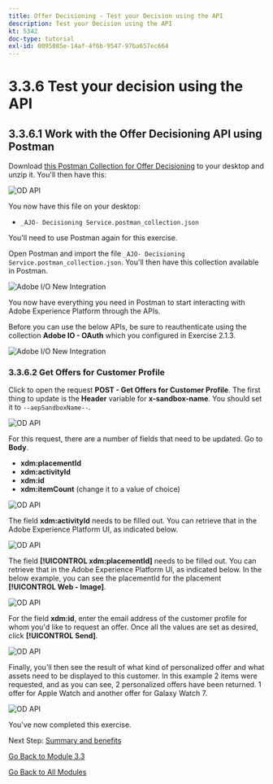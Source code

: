 ```yaml
---
title: Offer Decisioning - Test your Decision using the API
description: Test your Decision using the API
kt: 5342
doc-type: tutorial
exl-id: 0095085e-14af-4f6b-9547-97ba657ec664
---
```

# 3.3.6 Test your decision using the API

## 3.3.6.1 Work with the Offer Decisioning API using Postman

Download [this Postman Collection for Offer Decisioning](./../../../assets/postman/postman_offer-decisioning.zip) to your desktop and unzip it. You'll then have this:

![OD API](./images/unzip.png)

You now have this file on your desktop:

- `_AJO- Decisioning Service.postman_collection.json`

You'll need to use Postman again for this exercise.

Open Postman and import the file `_AJO- Decisioning Service.postman_collection.json`. You'll then have this collection available in Postman.

![Adobe I/O New Integration](./images/postmanui.png)

You now have everything you need in Postman to start interacting with Adobe Experience Platform through the APIs.

Before you can use the below APIs, be sure to reauthenticate using the collection **Adobe IO - OAuth** which you configured in Exercise 2.1.3.

![Adobe I/O New Integration](./images/postmanui1.png)


### 3.3.6.2 Get Offers for Customer Profile

Click to open the request **POST - Get Offers for Customer Profile**. The first thing to update is the **Header** variable for **x-sandbox-name**. You should set it to `--aepSandboxName--`.

![OD API](./images/api23.png)

For this request, there are a number of fields that need to be updated. Go to **Body**.

- **xdm:placementId**
- **xdm:activityId** 
- **xdm:id** 
- **xdm:itemCount** (change it to a value of choice)

![OD API](./images/api24.png)

The field **xdm:activityId** needs to be filled out. You can retrieve that in the Adobe Experience Platform UI, as indicated below.

![OD API](./images/activityid.png)

The field **[!UICONTROL xdm:placementId]** needs to be filled out. You can retrieve that in the Adobe Experience Platform UI, as indicated below. In the below example, you can see the placementId for the placement **[!UICONTROL Web - Image]**.

![OD API](./images/placementid.png)

For the field **xdm:id**, enter the email address of the customer profile for whom you'd like to request an offer. Once all the values are set as desired, click **[!UICONTROL Send]**.

![OD API](./images/api24a.png)

Finally, you'll then see the result of what kind of personalized offer and what assets need to be displayed to this customer. In this example 2 items were requested, and as you can see, 2 personalized offers have been returned. 1 offer for Apple Watch and another offer for Galaxy Watch 7.

![OD API](./images/api25.png)

You've now completed this exercise.

Next Step: [Summary and benefits](./summary.md)

[Go Back to Module 3.3](./offer-decisioning.md)

[Go Back to All Modules](./../../../overview.md)
